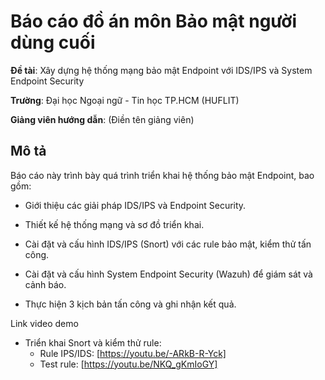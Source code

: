 # Báo cáo đồ án môn Bảo mật người dùng cuối
**Đề tài**: Xây dựng hệ thống mạng bảo mật Endpoint với IDS/IPS và System Endpoint Security

**Trường**: Đại học Ngoại ngữ - Tin học TP.HCM (HUFLIT)

**Giảng viên hướng dẫn**: (Điền tên giảng viên)

## Mô tả
Báo cáo này trình bày quá trình triển khai hệ thống bảo mật Endpoint, bao gồm:

- Giới thiệu các giải pháp IDS/IPS và Endpoint Security.

- Thiết kế hệ thống mạng và sơ đồ triển khai.

- Cài đặt và cấu hình IDS/IPS (Snort) với các rule bảo mật, kiểm thử tấn công.

- Cài đặt và cấu hình System Endpoint Security (Wazuh) để giám sát và cảnh báo.

- Thực hiện 3 kịch bản tấn công và ghi nhận kết quả.

Link video demo
- Triển khai Snort và kiểm thử rule:
  + Rule IPS/IDS: [https://youtu.be/-ARkB-R-Yck]
  + Test rule: [https://youtu.be/NKQ_gKmIoGY]
